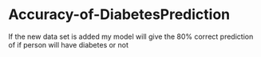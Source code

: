 # Accuracy-of-DiabetesPrediction
If the new data set is added my model will give the 80% correct prediction of if person will have diabetes or not
